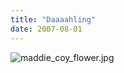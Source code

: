 ```yaml
---
title: "Daaaahling"
date: 2007-08-01
---
```

<img alt="maddie_coy_flower.jpg" src="@root/files/2007/08/maddie_coy_flower.jpg" class="centered">
